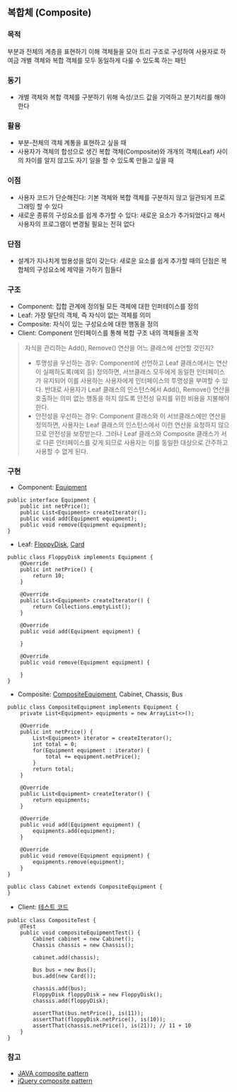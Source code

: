 ## 복합체 (Composite)

### 목적
부분과 전체의 계층을 표현하기 이해 객체들을 모아 트리 구조로 구성하여 사용자로 하여금 개별 객체와 복합 객체를 모두 동일하게 다룰 수 있도록 하는 패턴

### 동기
- 개별 객체와 복합 객체를 구분하기 위해 속성/코드 값을 기억하고 분기처리를 해야한다

### 활용
- 부분-전체의 객체 계통을 표현하고 싶을 때
- 사용자가 객체의 합성으로 생긴 복합 객체(Composite)와 개개의 객체(Leaf) 사이의 차이를 알지 않고도 자기 일을 할 수 있도록 만들고 싶을 때

### 이점
- 사용자 코드가 단순해진다: 기본 객체와 복합 객체를 구분하지 않고 일관되게 프로그래밍 할 수 있다
- 새로운 종류의 구성요소를 쉽게 추가할 수 있다: 새로운 요소가 추가되었다고 해서 사용자의 프로그램이 변경될 필요는 전혀 없다

### 단점
- 설계가 지나치게 범용성을 많이 갖는다: 새로운 요소를 쉽게 추가할 때의 단점은 복합체의 구성요소에 제약을 가하기 힘들다

### 구조
- Component: 집합 관계에 정의될 모든 객체에 대한 인퍼테이스를 정의
- Leaf: 가장 말단의 객체, 즉 자식이 없는 객체를 의미
- Composite: 자식이 있는 구성요소에 대한 행동을 정의
- Client: Component 인터페이스를 통해 복합 구조 내의 객체들을 조작

> 자식을 관리하는 Add(), Remove() 연산을 어느 클래스에 선언할 것인지?
> - 투명성을 우선하는 경우: Component에 선언하고 Leaf 클래스에서는 연산이 실패하도록(예외 등) 정의하면, 서브클래스 모두에게 동일한 인터페이스가 유지되어 이를 사용하는 사용자에게 인터페이스의 투명성을 부여할 수 있다. 반대로 사용자가 Leaf 클래스의 인스턴스에서 Add(), Remove() 연산을 호출하는 의미 없는 행동을 하지 않도록 안전성 유지를 위한 비용을 지불해야 한다.
> - 안전성을 우선하는 경우: Component 클래스와 이 서브클래스에만 연산을 정의하면, 사용자는 Leaf 클래스의 인스턴스에서 이런 연산을 요청하지 않으므로 안전성을 보장받는다. 그러나 Leaf 클래스와 Composite 클래스가 서로 다른 인터페이스를 갖게 되므로 사용자는 이를 동일한 대상으로 간주하고 사용할 수 없게 된다.

### 구현
- Component: [Equipment](https://github.com/Hyunhoo-Kwon/DesignPatterens/blob/master/src/main/java/chapter04/composite/Equipment.java)
```
public interface Equipment {
    public int netPrice();
    public List<Equipment> createIterator();
    public void add(Equipment equipment);
    public void remove(Equipment equipment);
}
```

- Leaf: [FloppyDisk](https://github.com/Hyunhoo-Kwon/DesignPatterens/blob/master/src/main/java/chapter04/composite/FloppyDisk.java), [Card](https://github.com/Hyunhoo-Kwon/DesignPatterens/blob/master/src/main/java/chapter04/composite/Card.java)
```
public class FloppyDisk implements Equipment {
    @Override
    public int netPrice() {
        return 10;
    }

    @Override
    public List<Equipment> createIterator() {
        return Collections.emptyList();
    }

    @Override
    public void add(Equipment equipment) {

    }

    @Override
    public void remove(Equipment equipment) {

    }
}
```

- Composite: [CompositeEquipment](https://github.com/Hyunhoo-Kwon/DesignPatterens/blob/master/src/main/java/chapter04/composite/CompositeEquipment.java), Cabinet, Chassis, Bus
```
public class CompositeEquipment implements Equipment {
    private List<Equipment> equipments = new ArrayList<>();

    @Override
    public int netPrice() {
        List<Equipment> iterator = createIterator();
        int total = 0;
        for(Equipment equipment : iterator) {
            total += equipment.netPrice();
        }
        return total;
    }

    @Override
    public List<Equipment> createIterator() {
        return equipments;
    }

    @Override
    public void add(Equipment equipment) {
        equipments.add(equipment);
    }

    @Override
    public void remove(Equipment equipment) {
        equipments.remove(equipment);
    }
}
```
```
public class Cabinet extends CompositeEquipment {
}
```

- Client: [테스트 코드](https://github.com/Hyunhoo-Kwon/DesignPatterens/blob/master/src/test/java/chapter04/composite/CompositeTest.java)
```
public class CompositeTest {
    @Test
    public void compositeEquipmentTest() {
        Cabinet cabinet = new Cabinet();
        Chassis chassis = new Chassis();

        cabinet.add(chassis);

        Bus bus = new Bus();
        bus.add(new Card());

        chassis.add(bus);
        FloppyDisk floppyDisk = new FloppyDisk();
        chassis.add(floppyDisk);

        assertThat(bus.netPrice(), is(11));
        assertThat(floppyDisk.netPrice(), is(10));
        assertThat(chassis.netPrice(), is(21)); // 11 + 10
    }
}
```

### 참고
- [JAVA composite pattern](https://jdm.kr/blog/228)
- [jQuery composite pattern](https://subscription.packtpub.com/book/web_development/9781785888687/1/ch01lvl1sec09/the-composite-pattern)
